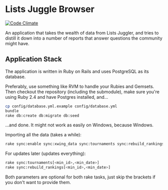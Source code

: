 # Lists Juggle Browser

[![Code Climate](https://codeclimate.com/github/haslo/lists_juggle_browser.png)](https://codeclimate.com/github/haslo/lists_juggle_browser)

An application that takes the wealth of data from Lists Juggler, and tries to
distill it down into a number of reports that answer questions the community might
have.

## Application Stack

The application is written in Ruby on Rails and uses PostgreSQL as its database.

Preferably, use something like RVM to handle your Rubies and Gemsets. Then checkout
the repository (including the submodule), make sure you're using Ruby 2.4 and have
Postgres installed, and...

```bash
cp config/database.yml.example config/database.yml
bundle
rake db:create db:migrate db:seed
```

...and done. It might not work as easily on Windows, because Windows.

Importing all the data (takes a while):

```bash
rake sync:enable sync:xwing_data sync:tournaments sync:rebuild_rankings sync:disable
```

For updates later (updates everything):

```bash
rake sync:tournaments[<min_id>,<min_date>]
rake sync:rebuild_rankings[<min_id>,<min_date>]
```
Both parameters are optional for both rake tasks, just skip the brackets if you
don't want to provide them.
